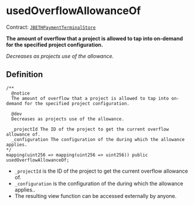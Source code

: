 # usedOverflowAllowanceOf

Contract: [`JBETHPaymentTerminalStore`](../)​‌

**The amount of overflow that a project is allowed to tap into on-demand for the specified project configuration.**

_Decreases as projects use of the allowance._

## Definition

```solidity
/**
  @notice 
  The amount of overflow that a project is allowed to tap into on-demand for the specified project configuration. 

  @dev 
  Decreases as projects use of the allowance.

  _projectId The ID of the project to get the current overflow allowance of.
  _configuration The configuration of the during which the allowance applies.
*/
mapping(uint256 => mapping(uint256 => uint256)) public usedOverflowAllowanceOf;
```

* `_projectId` is the ID of the project to get the current overflow allowance of.
* `_configuration` is the configuration of the during which the allowance applies..
* The resulting view function can be accessed externally by anyone.
